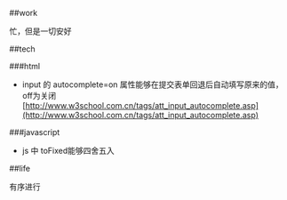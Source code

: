 ##work

忙，但是一切安好

##tech

###html				

* input 的 autocomplete=on 属性能够在提交表单回退后自动填写原来的值，off为关闭[http://www.w3school.com.cn/tags/att_input_autocomplete.asp](http://www.w3school.com.cn/tags/att_input_autocomplete.asp)

###javascript

* js 中 toFixed能够四舍五入

##life

有序进行
